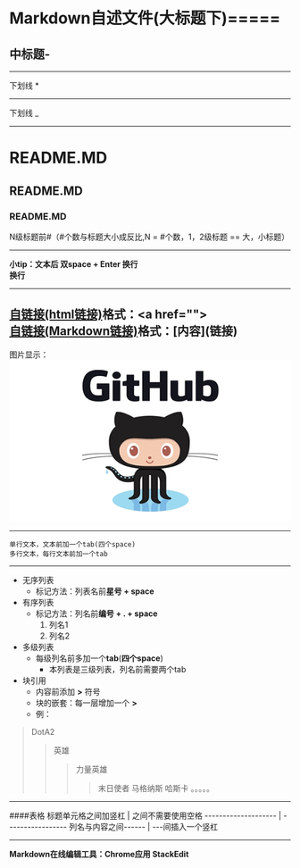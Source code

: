 Markdown自述文件(大标题下)=====
=====
中标题-
-----
____________
下划线 *
***********
下划线 _
____________
# README.MD
## README.MD
### README.MD
N级标题前#（#个数与标题大小成反比,N = #个数，1，2级标题 == 大，小标题）
____________
**小tip：文本后 双space + Enter 换行**  
**换行**
____________
<a href="https://github.com/whguardian/README-MD">自链接(html链接)</a>格式：\<a href=""\>  
[自链接(Markdown链接)](https://github.com/whguardian/README-MD "Markdown链接")格式：\[内容\]\(链接\)
------------
图片显示：  
![Image](Pic/github.jpg)

------------
    单行文本，文本前加一个tab(四个space)
    多行文本，每行文本前加一个tab
------------
* 无序列表  
    * 标记方法：列表名前**星号 + space**
* 有序列表
    * 标记方法：列名前**编号 + . + space**
	    1. 列名1
	    2. 列名2
* 多级列表
	* 每级列名前多加一个**tab**(**四个space**)
	    * 本列表是三级列表，列名前需要两个tab
* 块引用
	* 内容前添加 **>** 符号
	*  块的嵌套：每一层增加一个 **>**
	* 例：

>DotA2
>> 英雄
>>>力量英雄
>>>>末日使者 马格纳斯 哈斯卡 。。。。。

------------
####表格
标题单元格之间加竖杠 | 之间不需要使用空格
-------------------- | -----------------
列名与内容之间------ | ---间插入一个竖杠

------------
**Markdown在线编辑工具：Chrome应用 StackEdit**


